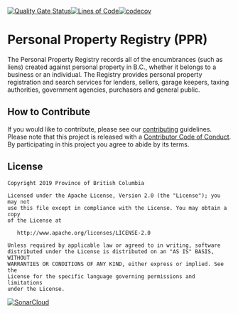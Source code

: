 [![Quality Gate Status](https://sonarcloud.io/api/project_badges/measure?project=bcgov_ppr&metric=alert_status)](https://sonarcloud.io/dashboard?id=bcgov_ppr)[![Lines of Code](https://sonarcloud.io/api/project_badges/measure?project=bcgov_ppr&metric=ncloc)](https://sonarcloud.io/dashboard?id=bcgov_ppr)[![codecov](https://codecov.io/gh/bcgov/ppr/branch/master/graph/badge.svg)](https://codecov.io/gh/bcgov/ppr)

# Personal Property Registry (PPR)

The Personal Property Registry records all of the encumbrances (such as liens)
created against personal property in B.C., whether it belongs to a business or
an individual. The Registry provides personal property registration and search
services for lenders, sellers, garage keepers, taxing authorities, government
agencies, purchasers and general public.

## How to Contribute

If you would like to contribute, please see our [contributing](CONTRIBUTING.md)
guidelines. Please note that this project is released with a
[Contributor Code of Conduct](CODE_OF_CONDUCT.md). By participating in this
project you agree to abide by its terms.

## License

    Copyright 2019 Province of British Columbia

    Licensed under the Apache License, Version 2.0 (the "License"); you may not
    use this file except in compliance with the License. You may obtain a copy
    of the License at

       http://www.apache.org/licenses/LICENSE-2.0

    Unless required by applicable law or agreed to in writing, software
    distributed under the License is distributed on an "AS IS" BASIS, WITHOUT
    WARRANTIES OR CONDITIONS OF ANY KIND, either express or implied. See the
    License for the specific language governing permissions and limitations
    under the License.

[![SonarCloud](https://sonarcloud.io/images/project_badges/sonarcloud-white.svg)](https://sonarcloud.io/dashboard?id=bcgov_ppr)
